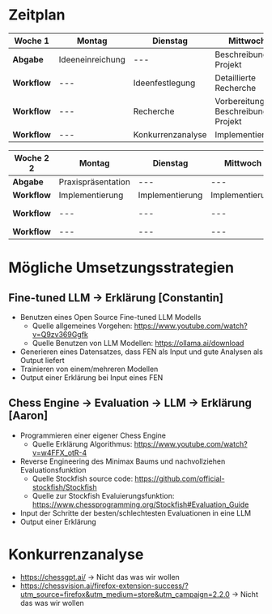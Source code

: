 # Zeitplan

| **Woche 1**  | **Montag**       | **Dienstag**      | **Mittwoch**                      | **Donnerstag**            | **Freitag**          |
| ------------ | ---------------- | ----------------- | --------------------------------- | ------------------------- | -------------------- |
| **Abgabe**   | Ideeneinreichung | ---               | Beschreibung Projekt              | ---                       | Zwischenpräsentation |
| **Workflow** | ---              | Ideenfestlegung   | Detaillierte Recherche            | Implementierung           | ---                  |
| **Workflow** | ---              | Recherche         | Vorbereitung Beschreibung Projekt | Vorbereitung Präsentation | ---                  |
| **Workflow** | ---              | Konkurrenzanalyse | Implementierung                   | ---                       | ---                  |

| **Woche 2 2** | **Montag**         | **Dienstag**    | **Mittwoch**    | **Donnerstag**            | **Freitag**     |
| ------------- | ------------------ | --------------- | --------------- | ------------------------- | --------------- |
| **Abgabe**    | Praxispräsentation | ---             | ---             | ---                       | Endpräsentation |
| **Workflow**  | Implementierung    | Implementierung | Implementierung | Implementierung           |                 |
| **Workflow**  | ---                | ---             | ---             | Vorbereitung Präsentation | ---             |
| **Workflow**  | ---                | ---             | ---             | ---                       | ---             |

# Mögliche Umsetzungsstrategien

## Fine-tuned LLM -> Erklärung [Constantin]

- Benutzen eines Open Source Fine-tuned LLM Modells
  - Quelle allgemeines Vorgehen: https://www.youtube.com/watch?v=Q9zv369Ggfk
  - Quelle Benutzen von LLM Modellen: https://ollama.ai/download
- Generieren eines Datensatzes, dass FEN als Input und gute Analysen als Output liefert
- Trainieren von einem/mehreren Modellen
- Output einer Erklärung bei Input eines FEN

## Chess Engine -> Evaluation -> LLM -> Erklärung [Aaron]

- Programmieren einer eigener Chess Engine
  - Quelle Erklärung Algorithmus: https://www.youtube.com/watch?v=w4FFX_otR-4
- Reverse Engineering des Minimax Baums und nachvollziehen Evaluationsfunktion
  - Quelle Stockfish source code: https://github.com/official-stockfish/Stockfish
  - Quelle zur Stockfish Evaluierungsfunktion: https://www.chessprogramming.org/Stockfish#Evaluation_Guide
- Input der Schritte der besten/schlechtesten Evaluationen in eine LLM
- Output einer Erklärung

# Konkurrenzanalyse

- https://chessgpt.ai/ -> Nicht das was wir wollen
- https://chessvision.ai/firefox-extension-success/?utm_source=firefox&utm_medium=store&utm_campaign=2.2.0 -> Nicht das was wir wollen
